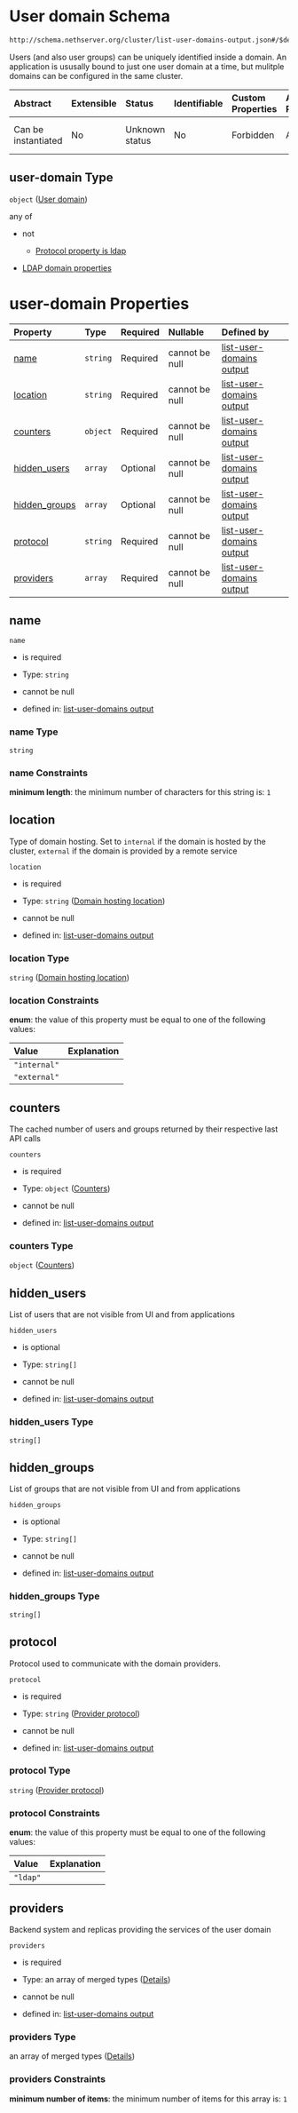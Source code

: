 # User domain Schema

```txt
http://schema.nethserver.org/cluster/list-user-domains-output.json#/$defs/user-domain
```

Users (and also user groups) can be uniquely identified inside a domain. An application is ususally bound to just one user domain at a time, but mulitple domains can be configured in the same cluster.

| Abstract            | Extensible | Status         | Identifiable | Custom Properties | Additional Properties | Access Restrictions | Defined In                                                                                      |
| :------------------ | :--------- | :------------- | :----------- | :---------------- | :-------------------- | :------------------ | :---------------------------------------------------------------------------------------------- |
| Can be instantiated | No         | Unknown status | No           | Forbidden         | Allowed               | none                | [list-user-domains-output.json\*](cluster/list-user-domains-output.json "open original schema") |

## user-domain Type

`object` ([User domain](list-user-domains-output-defs-user-domain.md))

any of

* not

  * [Protocol property is ldap](list-user-domains-output-defs-user-domain-anyof-0-protocol-property-is-ldap.md "check type definition")

* [LDAP domain properties](list-user-domains-output-defs-ldap-domain-properties.md "check type definition")

# user-domain Properties

| Property                         | Type     | Required | Nullable       | Defined by                                                                                                                                                                                                              |
| :------------------------------- | :------- | :------- | :------------- | :---------------------------------------------------------------------------------------------------------------------------------------------------------------------------------------------------------------------- |
| [name](#name)                    | `string` | Required | cannot be null | [list-user-domains output](list-user-domains-output-defs-user-domain-properties-name.md "http://schema.nethserver.org/cluster/list-user-domains-output.json#/$defs/user-domain/properties/name")                        |
| [location](#location)            | `string` | Required | cannot be null | [list-user-domains output](list-user-domains-output-defs-user-domain-properties-domain-hosting-location.md "http://schema.nethserver.org/cluster/list-user-domains-output.json#/$defs/user-domain/properties/location") |
| [counters](#counters)            | `object` | Required | cannot be null | [list-user-domains output](list-user-domains-output-defs-user-domain-properties-counters.md "http://schema.nethserver.org/cluster/list-user-domains-output.json#/$defs/user-domain/properties/counters")                |
| [hidden\_users](#hidden_users)   | `array`  | Optional | cannot be null | [list-user-domains output](list-user-domains-output-defs-user-domain-properties-hidden_users.md "http://schema.nethserver.org/cluster/list-user-domains-output.json#/$defs/user-domain/properties/hidden_users")        |
| [hidden\_groups](#hidden_groups) | `array`  | Optional | cannot be null | [list-user-domains output](list-user-domains-output-defs-user-domain-properties-hidden_groups.md "http://schema.nethserver.org/cluster/list-user-domains-output.json#/$defs/user-domain/properties/hidden_groups")      |
| [protocol](#protocol)            | `string` | Required | cannot be null | [list-user-domains output](list-user-domains-output-defs-user-domain-properties-provider-protocol.md "http://schema.nethserver.org/cluster/list-user-domains-output.json#/$defs/user-domain/properties/protocol")       |
| [providers](#providers)          | `array`  | Required | cannot be null | [list-user-domains output](list-user-domains-output-defs-user-domain-properties-account-providers.md "http://schema.nethserver.org/cluster/list-user-domains-output.json#/$defs/user-domain/properties/providers")      |

## name



`name`

* is required

* Type: `string`

* cannot be null

* defined in: [list-user-domains output](list-user-domains-output-defs-user-domain-properties-name.md "http://schema.nethserver.org/cluster/list-user-domains-output.json#/$defs/user-domain/properties/name")

### name Type

`string`

### name Constraints

**minimum length**: the minimum number of characters for this string is: `1`

## location

Type of domain hosting. Set to `internal` if the domain is hosted by the cluster, `external` if the domain is provided by a remote service

`location`

* is required

* Type: `string` ([Domain hosting location](list-user-domains-output-defs-user-domain-properties-domain-hosting-location.md))

* cannot be null

* defined in: [list-user-domains output](list-user-domains-output-defs-user-domain-properties-domain-hosting-location.md "http://schema.nethserver.org/cluster/list-user-domains-output.json#/$defs/user-domain/properties/location")

### location Type

`string` ([Domain hosting location](list-user-domains-output-defs-user-domain-properties-domain-hosting-location.md))

### location Constraints

**enum**: the value of this property must be equal to one of the following values:

| Value        | Explanation |
| :----------- | :---------- |
| `"internal"` |             |
| `"external"` |             |

## counters

The cached number of users and groups returned by their respective last API calls

`counters`

* is required

* Type: `object` ([Counters](list-user-domains-output-defs-user-domain-properties-counters.md))

* cannot be null

* defined in: [list-user-domains output](list-user-domains-output-defs-user-domain-properties-counters.md "http://schema.nethserver.org/cluster/list-user-domains-output.json#/$defs/user-domain/properties/counters")

### counters Type

`object` ([Counters](list-user-domains-output-defs-user-domain-properties-counters.md))

## hidden\_users

List of users that are not visible from UI and from applications

`hidden_users`

* is optional

* Type: `string[]`

* cannot be null

* defined in: [list-user-domains output](list-user-domains-output-defs-user-domain-properties-hidden_users.md "http://schema.nethserver.org/cluster/list-user-domains-output.json#/$defs/user-domain/properties/hidden_users")

### hidden\_users Type

`string[]`

## hidden\_groups

List of groups that are not visible from UI and from applications

`hidden_groups`

* is optional

* Type: `string[]`

* cannot be null

* defined in: [list-user-domains output](list-user-domains-output-defs-user-domain-properties-hidden_groups.md "http://schema.nethserver.org/cluster/list-user-domains-output.json#/$defs/user-domain/properties/hidden_groups")

### hidden\_groups Type

`string[]`

## protocol

Protocol used to communicate with the domain providers.

`protocol`

* is required

* Type: `string` ([Provider protocol](list-user-domains-output-defs-user-domain-properties-provider-protocol.md))

* cannot be null

* defined in: [list-user-domains output](list-user-domains-output-defs-user-domain-properties-provider-protocol.md "http://schema.nethserver.org/cluster/list-user-domains-output.json#/$defs/user-domain/properties/protocol")

### protocol Type

`string` ([Provider protocol](list-user-domains-output-defs-user-domain-properties-provider-protocol.md))

### protocol Constraints

**enum**: the value of this property must be equal to one of the following values:

| Value    | Explanation |
| :------- | :---------- |
| `"ldap"` |             |

## providers

Backend system and replicas providing the services of the user domain

`providers`

* is required

* Type: an array of merged types ([Details](list-user-domains-output-defs-user-domain-properties-account-providers-items.md))

* cannot be null

* defined in: [list-user-domains output](list-user-domains-output-defs-user-domain-properties-account-providers.md "http://schema.nethserver.org/cluster/list-user-domains-output.json#/$defs/user-domain/properties/providers")

### providers Type

an array of merged types ([Details](list-user-domains-output-defs-user-domain-properties-account-providers-items.md))

### providers Constraints

**minimum number of items**: the minimum number of items for this array is: `1`
